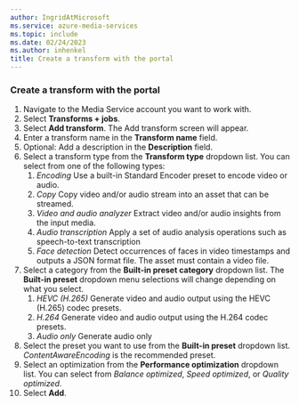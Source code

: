 ```yaml
---
author: IngridAtMicrosoft
ms.service: azure-media-services
ms.topic: include
ms.date: 02/24/2023
ms.author: inhenkel
title: Create a transform with the portal
---
```


### Create a transform with the portal

1. Navigate to the Media Service account you want to work with.
1. Select **Transforms + jobs**.
1. Select **Add transform**. The Add transform screen will appear.
1. Enter a transform name in the **Transform name** field.
1. Optional: Add a description in the **Description** field.
1. Select a transform type from the **Transform type** dropdown list. You can select from one of the following types:
    1. *Encoding* Use a built-in Standard Encoder preset to encode video or audio.
    1. *Copy* Copy video and/or audio stream into an asset that can be streamed.
    1. *Video and audio analyzer* Extract video and/or audio insights from the input media.
    1. *Audio transcription* Apply a set of audio analysis operations such as speech-to-text transcription
    1. *Face detection* Detect occurrences of faces in video timestamps and outputs a JSON format file. The asset must contain a video file.
1. Select a category from the **Built-in preset category** dropdown list. The **Built-in preset** dropdown menu selections will change depending on what you select.
    1. *HEVC (H.265)* Generate video and audio output using the HEVC (H.265) codec presets.
    1. *H.264* Generate video and audio output using the H.264 codec presets.
    1. *Audio only* Generate audio only
1. Select the preset you want to use from the **Built-in preset** dropdown list. *ContentAwareEncoding* is the recommended preset.
1. Select an optimization from the **Performance optimization** dropdown list. You can select from *Balance optimized*, *Speed optimized*, or *Quality optimized*.
1. Select **Add**.
